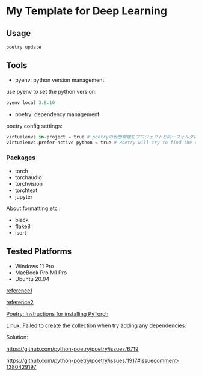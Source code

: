 # My Template for Deep Learning

## Usage

```
poetry update
```

## Tools

- pyenv: python version management.

use pyenv to set the python version:

```python
pyenv local 3.8.10
```

- poetry: dependency management.

poetry config settings:

```python
virtualenvs.in-project = true # poetryの仮想環境をプロジェクトと同一フォルダに配置する
virtualenvs.prefer-active-python = true # Poetry will try to find the current python of your shell.
```

### Packages

- torch
- torchaudio
- torchvision
- torchtext
- jupyter

About formatting etc :

- black
- flake8
- isort

## Tested Platforms

- Windows 11 Pro
- MacBook Pro M1 Pro
- Ubuntu 20.04

[reference1](https://qiita.com/MasashiSD/items/a8ddc0b039a5b112b109)

[reference2](https://hippocampus-garden.com/jupyter_poetry_pipenv/)

[Poetry: Instructions for installing PyTorch](https://github.com/python-poetry/poetry/issues/6409)

Linux: Failed to create the collection when try adding any dependencies:

Solution:

https://github.com/python-poetry/poetry/issues/6719

https://github.com/python-poetry/poetry/issues/1917#issuecomment-1380429197
